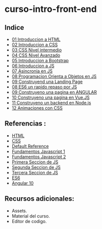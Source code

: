 # curso-intro-front-end

## Indice

* [01 Introduccion a HTML]()
* [02 Introduccion a CSS]()
* [03 CSS Nivel intermedio]()
* [04 CSS Nivel Avanzado]()
* [05 Introduccion a Bootstrap]()
* [06 Introduccion a JS]()
* [07 Asincronia en JS]()
* [08 Programacion Orienta a Objetos en JS]()
* [09 Construyend una Landing Page]()
* [08 ES6 un rapido repaso por JS]()
* [09 Construyeno una pagina en ANGULAR]()
* [10 Construyeno una pagina en Vue.JS]()
* [11 Construyeno un backend en Node.js]()
* [12 Animaciones con CSS]()

## Referencias :

* [HTML](https://www.w3schools.com/html/default.asp)
* [CSS](https://www.w3schools.com/css/default.asp)
* [Default Reference](https://www.w3schools.com/jsref/default.asp)
* [Fundamentos Javascript 1](https://www.w3schools.com/js/default.asp)
* [Fundamentos Javascript 2](https://www.w3schools.com/js/js_object_definition.asp)
* [Primera Seccion de JS](https://www.w3schools.com/js/js_htmldom.asp)
* [Segunda Seccion de JS](https://www.w3schools.com/js/js_window.asp)
* [Tercera Seccion de JS](https://www.w3schools.com/js/js_callback.asp)
* [ES6]()
* [Angular 10]()

## Recursos adicionales:

* Assets.
* Material del curso.
* Editor de codigo.
